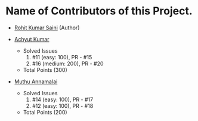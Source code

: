 # Name of Contributors of this Project.

- [Rohit Kumar Saini](https://github.com/rockingrohit9639) (Author)

- [Achyut Kumar](https://github.com/Sloth-Panda)
  - Solved Issues
    1. #11 (easy: 100), PR - #15
    2. #16 (medium: 200), PR - #20
  - Total Points (300) 
  
- [Muthu Annamalai](https://github.com/muthuannamalai12)
  - Solved Issues
    1. #14 (easy: 100), PR - #17
    2. #12 (easy: 100), PR - #18
  - Total Points (200)   
